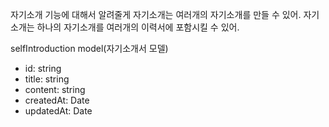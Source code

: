 자기소개 기능에 대해서 알려줄게
자기소개는 여러개의 자기소개를 만들 수 있어.
자기소개는 하나의 자기소개를 여러개의 이력서에 포함시킬 수 있어.

selfIntroduction model(자기소개서 모델)
- id: string
- title: string
- content: string
- createdAt: Date
- updatedAt: Date